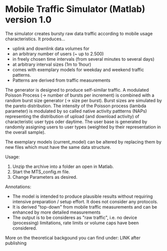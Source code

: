 # Mobile Traffic Simulator (Matlab) version 1.0
The simulator creates bursty raw data traffic according to mobile usage characteristics. It produces... 
- uplink and downlink data volumes for 
- an arbitrary number of users (~ up to 2.500) 
- in freely chosen time intervals (from several minutes to several days)
- at arbitrary interval sizes (1m to 1hour)
- comes with exemplary models for weekday and weekend traffic patterns.
- Patterns are derived from traffic measurements 

The generator is designed to produce self-similar traffic. A modulated Poisson Process  (-> number of bursts per increment) is combined with a random burst size generator (-> size per burst). Burst sizes are simulated by the pareto distribution. The intensity of the Poisson process (lambda parameter) is modulated by so called native activity pattterns (NAPs) representing the distribution of upload (and download activity) of characteristic user typs oder daytime. The user base is generated by randomly assigning users to user types (weighted by their representation in the overall sample).

The exemplary models (current_model) can be altered by replacing them by new files which must have the same data structure.

Usage:
1. Unzip the archive into a folder an open in Matlab.
2. Start the MTS_config.m file.
3. Change Parameters as desired.

Annotations:
- The model is intended to produce plausible results without requiring intensive preparation / setup effort. It does not consider any protocols.
- It is derived "top-down" from mobile traffic measurements and can be enhanced by more detailed measurements 
- The output is to be consideres as "raw traffic", i.e. no device (processing) limitations, rate limits or volume caps have been considered. 

More on the theoretical backgound you can find under: LINK after publishing 
